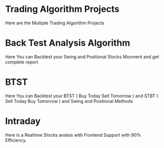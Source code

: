 
# Trading Algorithm Projects

Here are the Multiple Trading Algorithm Projects


    
# Back Test Analysis Algorithm

Here You can Backtest your Swing and Positional Stocks Movment and get complete report


# BTST

Here You can Backtest your BTST ( Buy Today Sell Tomorrow ) and STBT ( Sell Today Buy Tomorrow ) and Swing and Positional Methods


# Intraday

Here is a Realtime Stocks analsis with Frontend Support with 90% Efficiency.
